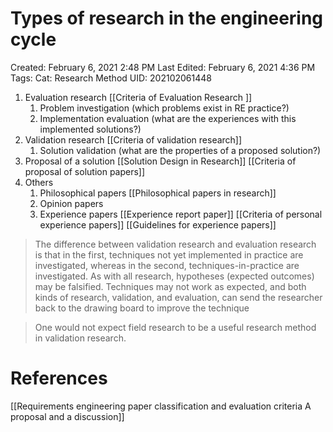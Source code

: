 # Types of research in the engineering cycle

Created: February 6, 2021 2:48 PM
Last Edited: February 6, 2021 4:36 PM
Tags: Cat: Research Method
UID: 202102061448

1. Evaluation research [[Criteria of Evaluation Research ]] 
    1. Problem investigation (which problems exist in RE practice?)
    2. Implementation evaluation (what are the experiences with this implemented solutions?)
2. Validation research [[Criteria of validation research]] 
    1. Solution validation (what are the properties of a proposed solution?)
3. Proposal of a solution [[Solution Design in Research]] [[Criteria of proposal of solution papers]] 
4. Others
    1. Philosophical papers [[Philosophical papers in research]] 
    2. Opinion papers
    3. Experience papers [[Experience report paper]] [[Criteria of personal experience papers]] [[Guidelines for experience papers]] 

> The difference between validation research and evaluation research is that in the first, techniques not yet implemented in practice are investigated, whereas in the second, techniques-in-practice are investigated. As with all research, hypotheses (expected outcomes) may be falsified. Techniques may not work as expected, and both kinds of research, validation, and evaluation, can send the researcher back to the drawing board to improve the technique

> One would not expect field research to be a useful research method in validation research.

# References

[[Requirements engineering paper classification and evaluation criteria  A proposal and a discussion]]